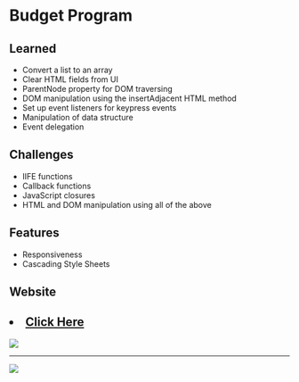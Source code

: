 # Budget Program

## Learned 
<ul>
<li>Convert a list to an array</li>
<li>Clear HTML fields from UI</li>
<li>ParentNode property for DOM traversing</li>
<li>DOM manipulation using the insertAdjacent HTML method</li>
<li>Set up event listeners for keypress events</li>
<li>Manipulation of data structure</li>
<li>Event delegation</li>
</ul>

## Challenges
<ul>
<li>IIFE functions</li>
<li>Callback functions</li>
<li>JavaScript closures</li>
<li>HTML and DOM manipulation using all of the above</li>
</ul>

## Features
<ul>
<li>Responsiveness</li>
<li>Cascading Style Sheets</li>
</ul>

## Website
<h2><li><a href="https://budget-gamma.vercel.app/" target="_blank"> Click Here </a></li></h2>


![](budget.gif)

---

![](budget1.gif)
